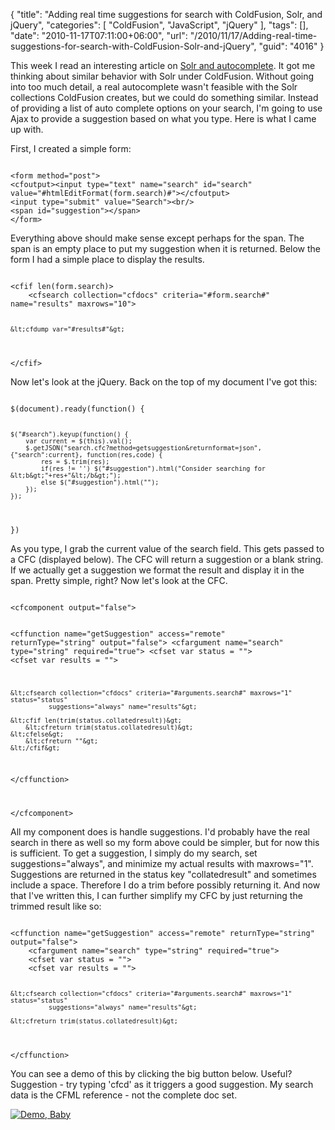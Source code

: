 {
	"title": "Adding real time suggestions for search with ColdFusion, Solr, and jQuery",
	"categories": [
		"ColdFusion",
		"JavaScript",
		"jQuery"
	],
	"tags": [],
	"date": "2010-11-17T07:11:00+06:00",
	"url": "/2010/11/17/Adding-real-time-suggestions-for-search-with-ColdFusion-Solr-and-jQuery",
	"guid": "4016"
}

This week I read an interesting article on <a href="http://solr.pl/2010/10/18/solr-and-autocomplete-part-1/?lang=en">Solr and autocomplete</a>. It got me thinking about similar behavior with Solr under ColdFusion. Without going into too much detail, a real autocomplete wasn't feasible with the Solr collections ColdFusion creates, but we could do something similar. Instead of providing a list of auto complete options on your search, I'm going to use Ajax to provide a suggestion based on what you type. Here is what I came up with.
<!--more-->
<p>

First, I created a simple form:

<p>

<code>
&lt;form method="post"&gt;
&lt;cfoutput&gt;&lt;input type="text" name="search" id="search" value="#htmlEditFormat(form.search)#"&gt;&lt;/cfoutput&gt;
&lt;input type="submit" value="Search"&gt;&lt;br/&gt;
&lt;span id="suggestion"&gt;&lt;/span&gt;
&lt;/form&gt;
</code>

<p>

Everything above should make sense except perhaps for the span. The span is an empty place to put my suggestion when it is returned. Below the form I had a simple place to display the results.

<p>

<code>
&lt;cfif len(form.search)&gt;
	&lt;cfsearch collection="cfdocs" criteria="#form.search#" name="results" maxrows="10"&gt;

	&lt;cfdump var="#results#"&gt;
&lt;/cfif&gt;
</code>

<p>

Now let's look at the jQuery. Back on the top of my document I've got this:

<p>

<code>
$(document).ready(function() {

	$("#search").keyup(function() {
		var current = $(this).val();
		$.getJSON("search.cfc?method=getsuggestion&returnformat=json", {"search":current}, function(res,code) {
			res = $.trim(res);
			if(res != '') $("#suggestion").html("Consider searching for &lt;b&gt;"+res+"&lt;/b&gt;");
			else $("#suggestion").html("");
		});
	});
})
</code>

<p>

As you type, I grab the current value of the search field. This gets passed to a CFC (displayed below). The CFC will return a suggestion or a blank string. If we actually get a suggestion we format the result and display it in the span. Pretty simple, right? Now let's look at the CFC.

<p>

<code>
&lt;cfcomponent output="false"&gt;

&lt;cffunction name="getSuggestion" access="remote" returnType="string" output="false"&gt;
	&lt;cfargument name="search" type="string" required="true"&gt;
	&lt;cfset var status = ""&gt;
	&lt;cfset var results = ""&gt;
	
	&lt;cfsearch collection="cfdocs" criteria="#arguments.search#" maxrows="1" status="status"
			  suggestions="always" name="results"&gt;
			  
	&lt;cfif len(trim(status.collatedresult))&gt;
		&lt;cfreturn trim(status.collatedresult)&gt;
	&lt;cfelse&gt;
		&lt;cfreturn ""&gt;
	&lt;/cfif&gt;
			  
&lt;/cffunction&gt;

&lt;/cfcomponent&gt;
</code>

<p>

All my component does is handle suggestions. I'd probably have the real search in there as well so my form above could be simpler, but for now this is sufficient. To get a suggestion, I simply do my search, set suggestions="always", and minimize my actual results with maxrows="1". Suggestions are returned in the status key "collatedresult" and sometimes include a space. Therefore I do a trim before possibly returning it. And now that I've written this, I can further simplify my CFC by just returning the trimmed result like so:

<p>

<code>
&lt;cffunction name="getSuggestion" access="remote" returnType="string" output="false"&gt;
	&lt;cfargument name="search" type="string" required="true"&gt;
	&lt;cfset var status = ""&gt;
	&lt;cfset var results = ""&gt;
	
	&lt;cfsearch collection="cfdocs" criteria="#arguments.search#" maxrows="1" status="status"
			  suggestions="always" name="results"&gt;
			  
	&lt;cfreturn trim(status.collatedresult)&gt;
&lt;/cffunction&gt;
</code>

<p>

You can see a demo of this by clicking the big button below. Useful? Suggestion - try typing 'cfcd' as it triggers a good suggestion. My search data is the CFML reference - not the complete doc set.

<p>

<a href="http://www.raymondcamden.com/demos/nov172010/test4.cfm"><img src="http://www.coldfusionjedi.com/images/icon_128.png" title="Demo, Baby" border="0"></a>
